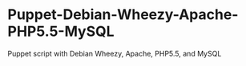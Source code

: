 Puppet-Debian-Wheezy-Apache-PHP5.5-MySQL
========================================

Puppet script with Debian Wheezy, Apache, PHP5.5, and MySQL
